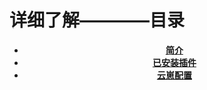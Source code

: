 # 详细了解————目录
<div align="center">

- [**简介**](/detail/introduction)
- [**已安装插件**](/detail/plugins)
- [**云崽配置**](/detail/sys)

</div>

<Share colorful />